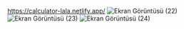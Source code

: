 https://calculator-lala.netlify.app/
![Ekran Görüntüsü (22)](https://github.com/lalaibrahimzade/test/assets/116654316/af4ff5a7-de46-48b3-905e-b0d58e2d6432)
![Ekran Görüntüsü (23)](https://github.com/lalaibrahimzade/test/assets/116654316/463d161d-b835-4bf9-a8a4-526194c83513)
![Ekran Görüntüsü (24)](https://github.com/lalaibrahimzade/test/assets/116654316/f23472b4-1d1d-42cc-8943-9cc0cf891ca4)
